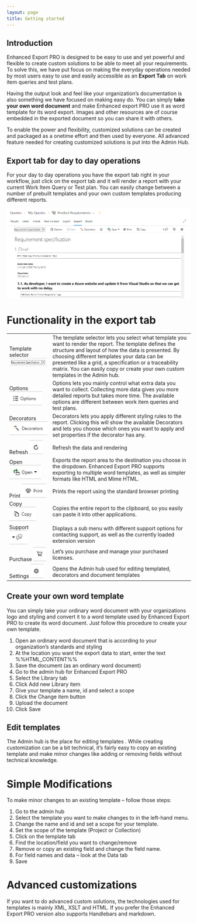 ```yaml
---
layout: page
title: Getting started 
---
```


## Introduction
Enhanced Export PRO is designed to be easy to use and yet powerful and flexible to
create custom solutions to be able to meet all your requirements. To solve this, we
have put focus on making the everyday operations needed by most users easy to use
and easily accessible as an **Export Tab** on work item queries and test plans.

Having the output look and feel like your organization’s documentation is also
something we have focused on making easy do. You can simply **take your own word
document** and make Enhanced export PRO use it as word template for its word
export. Images and other resources are of course embedded in the exported
document so you can share it with others.

To enable the power and flexibility, customized solutions can be created and
packaged as a onetime effort and then used by everyone. All advanced feature
needed for creating customized solutions is put into the Admin Hub.


## Export tab for day to day operations
For your day to day operations you have the export tab right in your workflow, just
click on the export tab and it will render a report with your current Work Item Query
or Test plan. You can easily change between a number of prebuilt templates and your own custom templates producing different reports. 

![Export tab](./img/ExportTabScreenShoot.png "Title")


# Functionality in the export tab
|     |     |
|-----|-----|
|Template selector ![Template selector](./img/TemplateSelector.png) | The template selector lets you select what template you want to render the report. The template defines the structure and layout of how the data is presented. By choosing different templates your data can be presented  like a grid, a specification or a traceability matrix. You can easily copy or create your own custom templates in the Admin hub. |
| Options ![Options](./img/Options.png)|  Options lets you mainly control what extra data you want to collect. Collecting more data gives you more detailed reports but takes more time. The available options are different between work item queries and test plans. |
| Decorators ![Decorators](./img/Decorators.png)| Decorators lets you apply different styling rules to the report. Clicking this will show the available Decorators and lets you choose which ones you want to apply and set properties if the decorator has any.|
|Refresh ![Refresh](./img/Refresh.png)| Refresh the data and rendering|
|Open ![Open](./img/Open.png)|Exports the report area to the destination you choose in the dropdown. Enhanced Export PRO supports exporting to multiple word templates, as well as simpler formats like HTML and Mime HTML.
|Print ![Print](./img/Print.png)|Prints the report using the standard browser printing|
|Copy ![Copy](./img/Copy.png )| Copies the entire report to the clipboard, so you easily can paste it into other applications. |
|Support ![Support](./img/Support.png ) | Displays a sub menu with different support options for contacting support, as well as the currently loaded extension version |
|Purchase ![Purchase](./img/Purchase.png) |Let’s you purchase and manage your purchased licenses.|
|Settings ![Settings](./img/Settings.png)| Opens the Admin hub used for editing templated, decorators and document templates|

## Create your own word template
You can simply take your ordinary word document with your organizations logo and
styling and convert it to a word template used by Enhanced Export PRO to create its
word document.
Just follow this procedure to create your own template.
1. Open an ordinary word document that is according to your organization’s
standards and styling
2. At the location you want the export data to start, enter the text
%%HTML_CONTENT%%
3. Save the document (as an ordinary word document)
4. Go to the admin hub for Enhanced Export PRO
5. Select the Library tab
6. Click Add new Library item
7. Give your template a name, id and select a scope
8. Click the Change item button
9. Upload the document
10. Click Save
 


## Edit templates 
The Admin hub is the place for editing templates . While creating customization
can be a bit technical, it’s fairly easy to copy an existing template and make minor
changes like adding or removing fields without technical knowledge.

# Simple Modifications

To make minor changes to an existing template – follow those steps:
1. Go to the admin hub
2. Select the template you want to make changes to in the left-hand
menu.
3. Change the name and id and set a scope for your template.
4. Set the scope of the template (Project or Collection)
5. Click on the template tab
6. Find the location/field you want to change/remove
7. Remove or copy an existing field and change the field name.
8. For field names and data – look at the Data tab
9. Save

# Advanced customizations
If you want to do advanced custom solutions, the technologies used for templates is
mainly XML, XSLT and HTML. If you prefer the Enhanced Export PRO version also
supports Handlebars and markdown. 



